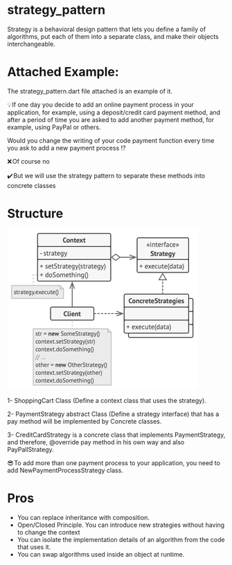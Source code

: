 # strategy_pattern
Strategy is a behavioral design pattern that lets you define a family of algorithms, put each of them into a separate class, and make their objects interchangeable.

# Attached Example:
The strategy_pattern.dart file attached is an example of it.

💡 If one day you decide to add an online payment process in your application, for example, using a deposit/credit card payment method, and after a period of time you are asked to add another payment method, for example, using PayPal or others.

Would you change the writing of your code payment function every time you ask to add a new payment process ⁉️ 

❌ Of course no

✔️ But we will use the strategy pattern to separate these methods into concrete classes

# Structure
![Alt text](structure.png)

1- ShoppingCart Class (Define a context class that uses the strategy).

2- PaymentStrategy abstract Class (Define a strategy interface) that has a pay method will be implemented by Concrete classes.

3- CreditCardStrategy is a concrete class that implements PaymentStrategy, and therefore, @override pay method in his own way and also PayPallStrategy.

😎 To add more than one payment process to your application, you need to add NewPaymentProcessStrategy class.

# Pros
- You can replace inheritance with composition.
- Open/Closed Principle. You can introduce new strategies without having to change the context
- You can isolate the implementation details of an algorithm from the code that uses it.
- You can swap algorithms used inside an object at runtime.
